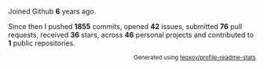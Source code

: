 Joined Github **6** years ago.

Since then I pushed **1855** commits, opened **42** issues, submitted **76** pull requests, received **36** stars, across **46** personal projects and contributed to **1** public repositories.

<p align="right"><sub>Generated using <a href="https://github.com/marketplace/actions/profile-readme-stats">teoxoy/profile-readme-stats</a></sub></p>
